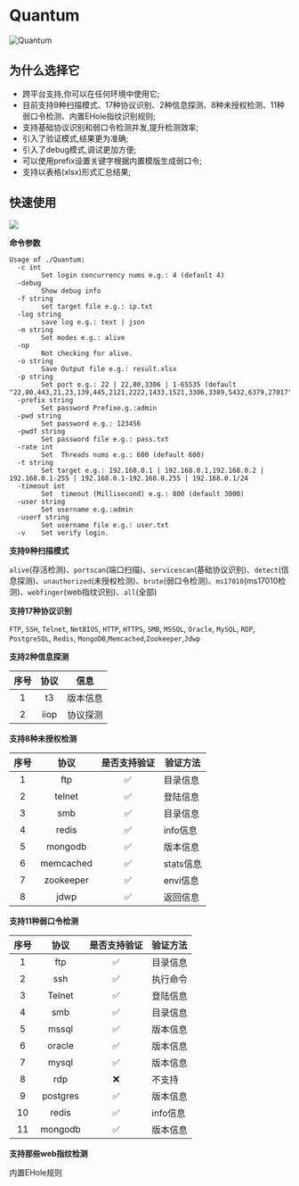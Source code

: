 # Quantum
![Quantum](https://socialify.git.ci/outmansec/Quantum/image?description=1&forks=1&issues=1&language=1&logo=https%3A%2F%2Fcdn.worldvectorlogo.com%2Flogos%2Fgo-8.svg&name=1&owner=1&pattern=Solid&pulls=1&stargazers=1&theme=Auto)

## 为什么选择它

- 跨平台支持,你可以在任何环境中使用它;
- 目前支持9种扫描模式、17种协议识别、2种信息探测、8种未授权检测、11种弱口令检测、内置EHole指纹识别规则;
- 支持基础协议识别和弱口令检测并发,提升检测效率;
- 引入了验证模式,结果更为准确;
- 引入了debug模式,调试更加方便;
- 可以使用prefix设置关键字根据内置模版生成弱口令;
- 支持以表格(xlsx)形式汇总结果;
  
## 快速使用

![](https://github.com/outmansec/Quantum/blob/master/images/demo.svg)

**命令参数**

```
Usage of ./Quantum:
  -c int
    	Set login concurrency nums e.g.: 4 (default 4)
  -debug
    	Show debug info
  -f string
    	set target file e.g.: ip.txt
  -log string
    	save log e.g.: text | json
  -m string
    	Set modes e.g.: alive
  -np
    	Not checking for alive.
  -o string
    	Save Output file e.g.: result.xlsx
  -p string
    	Set port e.g.: 22 | 22,80,3306 | 1-65535 (default "22,80,443,21,23,139,445,2121,2222,1433,1521,3306,3389,5432,6379,27017")
  -prefix string
    	Set password Prefixe.g.:admin
  -pwd string
    	Set password e.g.: 123456
  -pwdf string
    	Set password file e.g.: pass.txt
  -rate int
    	Set  Threads nums e.g.: 600 (default 600)
  -t string
    	Set target e.g.: 192.168.0.1 | 192.168.0.1,192.168.0.2 | 192.168.0.1-255 | 192.168.0.1-192.168.0.255 | 192.168.0.1/24
  -timeout int
    	Set  timeout (Millisecond) e.g.: 800 (default 3000)
  -user string
    	Set username e.g.:admin
  -userf string
    	Set username file e.g.: user.txt
  -v	Set verify login.
```

**支持9种扫描模式**

`alive`(存活检测)、`portscan`(端口扫描)、`servicescan`(基础协议识别)、`detect`(信息探测)、`unauthorized`(未授权检测)、`brute`(弱口令检测)、`ms17010`(ms17010检测)、`webfinger`(web指纹识别)、`all`(全部)

**支持17种协议识别**

`FTP`, `SSH`, `Telnet`, `NetBIOS`, `HTTP`, `HTTPS`, `SMB`, `MSSQL`, `Oracle`, `MySQL`, `RDP`, `PostgreSQL`, `Redis`, `MongoDB`,`Memcached`,`Zookeeper`,`Jdwp`

**支持2种信息探测**

| 序号  | 协议 | 信息 |
| :------:  | :------: | -------- |
|1|   t3   | 版本信息 |
|2|   iiop  | 协议探测 |

**支持8种未授权检测**

| 序号  | 协议 | 是否支持验证 | 验证方法 |
| :------: | :------: | :------: | -------- |
|1|   ftp    | ✅ | 目录信息 |
|2|     telnet  | ✅ | 登陆信息 |
|3|   smb  | ✅ | 目录信息 |
|4|   redis   | ✅ | info信息 |
|5|  mongodb  | ✅ | 版本信息 |
|6|  memcached  | ✅ | stats信息 |
|7|  zookeeper  | ✅ | envi信息 |
|8|  jdwp  | ✅ | 返回信息 |

**支持11种弱口令检测**

| 序号 | 协议 | 是否支持验证 | 验证方法 |
| :------: | :------: | :------: | -------- |
|1|    ftp    | ✅ | 目录信息 |
|2|    ssh    | ✅ | 执行命令 |
|3|    Telnet  | ✅ | 登陆信息 |
|4|    smb    | ✅ | 目录信息 |
|5|    mssql   | ✅ | 版本信息 |
|6|   oracle  | ✅ | 版本信息 |
|7|   mysql   | ✅ | 版本信息 |
|8|   rdp    | ❌ | 不支持 |
|9|   postgres | ✅ | 版本信息 |
|10|   redis   | ✅ | info信息 |
|11|  mongodb  | ✅ | 版本信息 |

**支持那些web指纹检测**

内置EHole规则




